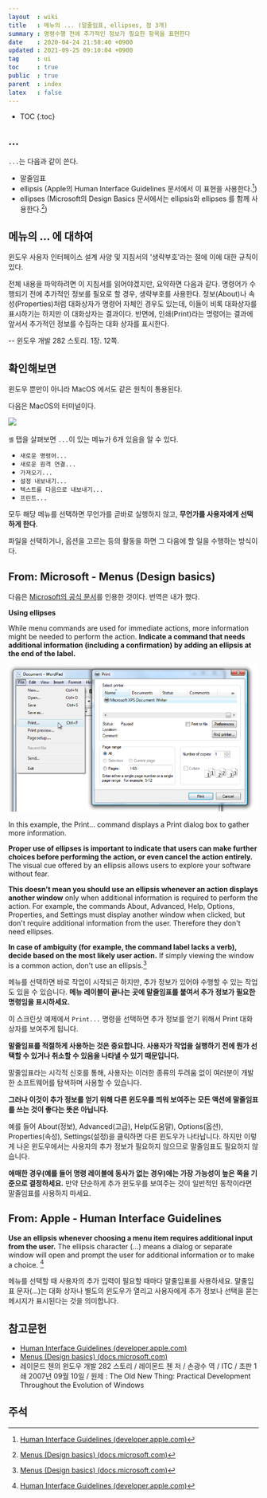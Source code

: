 ```yaml
---
layout  : wiki
title   : 메뉴의 ... (말줄임표, ellipses, 점 3개)
summary : 명령수행 전에 추가적인 정보가 필요한 항목을 표현한다
date    : 2020-04-24 21:58:40 +0900
updated : 2021-09-25 09:10:04 +0900
tag     : ui
toc     : true
public  : true
parent  : index
latex   : false
---
```

* TOC
{:toc}

## ...

`...`는 다음과 같이 쓴다.

- 말줄임표
- ellipsis (Apple의 Human Interface Guidelines 문서에서 이 표현을 사용한다.[^apple-1])
- ellipses (Microsoft의 Design Basics 문서에서는 ellipsis와 ellipses 를 함께 사용한다.[^msft-1])

## 메뉴의 ... 에 대하여

>
윈도우 사용자 인터페이스 설계 사양 및 지침서의 '생략부호'라는 절에 이에 대한 규칙이 있다.
>
전체 내용을 파악하려면 이 지침서를 읽어야겠지만, 요약하면 다음과 같다.
명령어가 수행되기 전에 추가적인 정보를 필요로 할 경우, 생략부호를 사용한다.
정보(About)나 속성(Properties)처럼 대화상자가 명령어 자체인 경우도 있는데, 이들이 비록 대화상자를 표시하기는 하지만 이 대화상자는 결과이다.
반면에, 인쇄(Print)라는 명령어는 결과에 앞서서 추가적인 정보를 수집하는 대화 상자를 표시한다.
>
-- 윈도우 개발 282 스토리. 1장. 12쪽.

## 확인해보면

윈도우 뿐만이 아니라 MacOS 에서도 같은 원칙이 통용된다.

다음은 MacOS의 터미널이다.

![]( /resource/wiki/three-dots-in-menu/terminal.png )

`셸` 탭을 살펴보면 `...`이 있는 메뉴가 6개 있음을 알 수 있다.

- `새로운 명령어...`
- `새로운 원격 연결...`
- `가져오기...`
- `설정 내보내기...`
- `텍스트를 다음으로 내보내기...`
- `프린트...`

모두 해당 메뉴를 선택하면 무언가를 곧바로 실행하지 않고, **무언가를 사용자에게 선택하게 한다**.

파일을 선택하거나, 옵션을 고르는 등의 활동을 하면 그 다음에 할 일을 수행하는 방식이다.

## From: Microsoft - Menus (Design basics)

다음은 [Microsoft의 공식 문서][msft-1]를 인용한 것이다. 번역은 내가 했다.

>
**Using ellipses**
>
While menu commands are used for immediate actions, more information might be needed to perform the action. **Indicate a command that needs additional information (including a confirmation) by adding an ellipsis at the end of the label.**
>
![screen shot of print command and print dialog box]( /resource/wiki/three-dots-in-menu/134750169-2dc9e42f-0242-419d-837f-ec188255317d.png )
>
In this example, the Print... command displays a Print dialog box to gather more information.
>
**Proper use of ellipses is important to indicate that users can make further choices before performing the action, or even cancel the action entirely.**
The visual cue offered by an ellipsis allows users to explore your software without fear.
>
**This doesn't mean you should use an ellipsis whenever an action displays another window** only when additional information is required to perform the action.
For example, the commands About, Advanced, Help, Options, Properties, and Settings must display another window when clicked, but don't require additional information from the user. Therefore they don't need ellipses.
>
**In case of ambiguity (for example, the command label lacks a verb), decide based on the most likely user action.**
If simply viewing the window is a common action, don't use an ellipsis.[^msft-1]

메뉴를 선택하면 바로 작업이 시작되곤 하지만, 추가 정보가 있어야 수행할 수 있는 작업도 있을 수 있습니다.
**메뉴 레이블이 끝나는 곳에 말줄임표를 붙여서 추가 정보가 필요한 명령임을 표시하세요.**

이 스크린샷 예제에서 `Print...` 명령을 선택하면 추가 정보를 얻기 위해서 Print 대화 상자를 보여주게 됩니다.

**말줄임표를 적절하게 사용하는 것은 중요합니다. 사용자가 작업을 실행하기 전에 뭔가 선택할 수 있거나 취소할 수 있음을 나타낼 수 있기 때문입니다.**

말줄임표라는 시각적 신호를 통해, 사용자는 이러한 종류의 두려움 없이 여러분이 개발한 소프트웨어를 탐색하며 사용할 수 있습니다.

**그러나 이것이 추가 정보를 얻기 위해 다른 윈도우를 띄워 보여주는 모든 액션에 말줄임표를 쓰는 것이 좋다는 뜻은 아닙니다.**

예를 들어 About(정보), Advanced(고급), Help(도움말), Options(옵션), Properties(속성), Settings(설정)을 클릭하면 다른 윈도우가 나타납니다.
하지만 이렇게 나온 윈도우에서는 사용자의 추가 정보가 필요하지 않으므로 말줄임표도 필요하지 않습니다.

**애매한 경우(예를 들어 명령 레이블에 동사가 없는 경우)에는 가장 가능성이 높은 쪽을 기준으로 결정하세요.**
만약 단순하게 추가 윈도우를 보여주는 것이 일반적인 동작이라면 말줄임표를 사용하지 마세요.


## From: Apple - Human Interface Guidelines

>
**Use an ellipsis whenever choosing a menu item requires additional input from the user.** The ellipsis character (…) means a dialog or separate window will open and prompt the user for additional information or to make a choice.
[^apple-1]

메뉴를 선택할 때 사용자의 추가 입력이 필요할 때마다 말줄임표를 사용하세요.
말줄임표 문자(…)는 대화 상자나 별도의 윈도우가 열리고 사용자에게 추가 정보나 선택을 묻는 메시지가 표시된다는 것을 의미합니다.


## 참고문헌

- [Human Interface Guidelines (developer.apple.com)][apple-1]
- [Menus (Design basics) (docs.microsoft.com)][msft-1]
- 레이몬드 첸의 윈도우 개발 282 스토리 / 레이몬드 첸 저 / 손광수 역 / ITC / 초판 1쇄 2007년 09월 10일 / 원제 : The Old New Thing: Practical Development Throughout the Evolution of Windows

## 주석

[^apple-1]: [Human Interface Guidelines (developer.apple.com)][apple-1]
[^msft-1]: [Menus (Design basics) (docs.microsoft.com)][msft-1]


[apple-1]: https://developer.apple.com/design/human-interface-guidelines/macos/menus/menu-anatomy/#menu-item-titles
[msft-1]: https://docs.microsoft.com/en-us/windows/win32/uxguide/cmd-menus#using-ellipses

